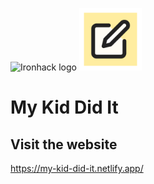 <img src="https://bit.ly/2VnXWr2" alt="Ironhack logo" width="100"/> <img src="./src/assets/logo.png" alt="logo" width="100p"/>

# My Kid Did It 

## Visit the website
https://my-kid-did-it.netlify.app/